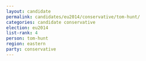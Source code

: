 ```yaml
---
layout: candidate
permalink: candidates/eu2014/conservative/tom-hunt/
categories: candidate conservative
election: eu2014
list-rank: 4
person: tom-hunt
region: eastern
party: conservative
---
```

